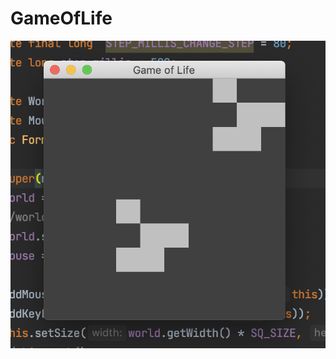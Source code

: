 # GameOfLife
![alt text](https://github.com/Tenagrim/GameOfLife/blob/master/pictures/v01.png?raw=true)<br>
